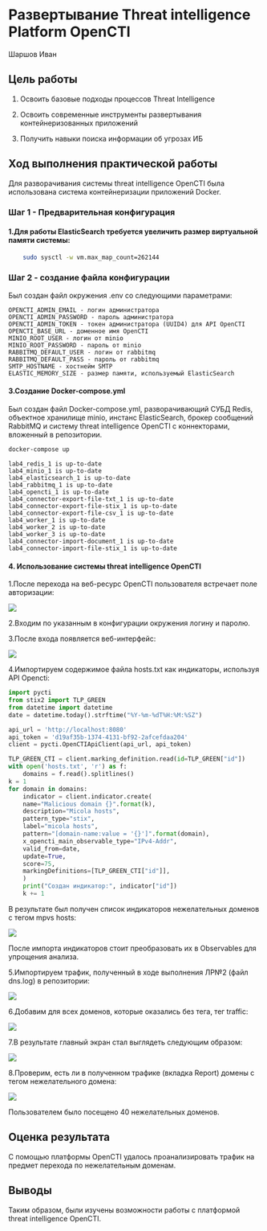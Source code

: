 # Развертывание Threat intelligence Platform OpenCTI
Шаршов Иван

## Цель работы

1.  Освоить базовые подходы процессов Threat Intelligence

2.  Освоить современные инструменты развертывания контейнеризованных
    приложений

3.  Получить навыки поиска информации об угрозах ИБ

## Ход выполнения практической работы

Для разворачивания системы threat intelligence OpenCTI была использована
система контейнеризации приложений Docker.

### Шаг 1 - Предварительная конфигурация

#### 1.Для работы ElasticSearch требуется увеличить размер виртуальной памяти системы:

``` bash
    sudo sysctl -w vm.max_map_count=262144
```

### Шаг 2 - создание файла конфигурации

Был создан файл окружения .env со следующими параметрами:

    OPENCTI_ADMIN_EMAIL - логин администратора
    OPENCTI_ADMIN_PASSWORD - пароль администратора
    OPENCTI_ADMIN_TOKEN - токен администратора (UUID4) для API OpenCTI
    OPENCTI_BASE_URL - доменное имя OpenCTI
    MINIO_ROOT_USER - логин от minio
    MINIO_ROOT_PASSWORD - пароль от minio
    RABBITMQ_DEFAULT_USER - логин от rabbitmq
    RABBITMQ_DEFAULT_PASS - пароль от rabbitmq
    SMTP_HOSTNAME - хостнейм SMTP
    ELASTIC_MEMORY_SIZE - размер памяти, используемый ElasticSearch

#### 3.Создание Docker-compose.yml

Был создан файл Docker-compose.yml, разворачивающий СУБД Redis,
объектное хранилище minio, инстанс ElasticSearch, брокер сообщений
RabbitMQ и систему threat intelligence OpenCTI с коннекторами, вложенный
в репозитории.

``` bash
docker-compose up 
```

    lab4_redis_1 is up-to-date
    lab4_minio_1 is up-to-date
    lab4_elasticsearch_1 is up-to-date
    lab4_rabbitmq_1 is up-to-date
    lab4_opencti_1 is up-to-date
    lab4_connector-export-file-txt_1 is up-to-date
    lab4_connector-export-file-stix_1 is up-to-date
    lab4_connector-export-file-csv_1 is up-to-date
    lab4_worker_1 is up-to-date
    lab4_worker_2 is up-to-date
    lab4_worker_3 is up-to-date
    lab4_connector-import-document_1 is up-to-date
    lab4_connector-import-file-stix_1 is up-to-date

#### 4. Использование системы threat intelligence OpenCTI

1.После перехода на веб-ресурс OpenCTI пользователя встречает поле
авторизации:

![](./scrin/media1.png)

2.Входим по указанным в конфигурации окружения логину и паролю.

3.После входа появляется веб-интерфейс:

![](./scrin/media2.png)

4.Импортируем содержимое файла hosts.txt как индикаторы, используя API
Opencti:

``` python
import pycti
from stix2 import TLP_GREEN
from datetime import datetime
date = datetime.today().strftime("%Y-%m-%dT%H:%M:%SZ")

api_url = 'http://localhost:8080'
api_token = 'd19af35b-1374-4131-bf92-2afcefdaa204'
client = pycti.OpenCTIApiClient(api_url, api_token)

TLP_GREEN_CTI = client.marking_definition.read(id=TLP_GREEN["id"])
with open('hosts.txt', 'r') as f:
    domains = f.read().splitlines()
k = 1
for domain in domains:
    indicator = client.indicator.create(
    name="Malicious domain {}".format(k),
    description="Micola hosts",
    pattern_type="stix",
    label="micola hosts",
    pattern="[domain-name:value = '{}']".format(domain),
    x_opencti_main_observable_type="IPv4-Addr",
    valid_from=date,
    update=True,
    score=75,
    markingDefinitions=[TLP_GREEN_CTI["id"]],
    )
    print("Создан индикатор:", indicator["id"])
    k += 1
```

В результате был получен список индикаторов нежелательных доменов с
тегом mpvs hosts:

![](./scrin/media3.png)

После импорта индикаторов стоит преобразовать их в Observables для
упрощения анализа.

5.Импортируем трафик, полученный в ходе выполнения ЛР№2 (файл dns.log) в
репозитории:

![](./scrin/media4.png)

6.Добавим для всех доменов, которые оказались без тега, тег traffic:

![](./scrin/media5.png)

7.В результате главный экран стал выглядеть следующим образом:

![](./scrin/media6.png)

8.Проверим, есть ли в полученном трафике (вкладка Report) домены с тегом
нежелательного домена:

![](./scrin/media7.png)

Пользователем было посещено 40 нежелательных доменов.

## Оценка результата

С помощью платформы OpenCTI удалось проанализировать трафик на предмет
перехода по нежелательным доменам.

## Выводы

Таким образом, были изучены возможности работы с платформой threat
intelligence OpenCTI.